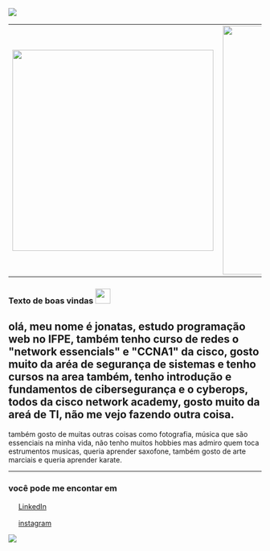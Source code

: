 

![](https://github.com/jonatas401/jonatasaugusto/blob/main/image/bem-vindo.png" )


<center>
<table>
    <tr>
        <td><img width="400px" align="left" src="https://github-readme-stats.vercel.app/api/top-langs/?username=jonatas401&hide=html&layout=compact&theme=buefy" /></td>
        <td><img width="495px" align="left" src="https://github-readme-stats.vercel.app/api?username=jonatas401&theme=buefy"/></td>
    </tr>   
</table>
</center>  

### Texto de boas vindas <img src="https://github.com/jonatas401/jonatasaugusto/blob/main/image/atom.png" width="30px"></h2>

olá, meu nome é jonatas, estudo programação web no IFPE,
também tenho curso de redes o "network essencials" e "CCNA1" da cisco,
gosto muito da aréa de segurança de sistemas e tenho cursos na area também,
tenho introdução e fundamentos de cibersegurança e o cyberops, todos da cisco network academy,
gosto muito da areá de TI, não me vejo fazendo outra coisa.
---
também gosto de muitas outras coisas como fotografia, música
que são essenciais na minha vida, não tenho muitos hobbies
mas admiro quem toca estrumentos musicas, queria aprender saxofone,
também gosto de arte marciais e queria aprender karate.  




<hr>

<h3>você pode me encontar em</h3>


<a href="https://www.linkedin.com/in/jonatas-augusto-aa933b199/"><img src="https://github.com/jonatas401/jonatasaugusto/blob/main/image/linkedin.png" width="16"></img></a> [LinkedIn](https://www.linkedin.com/in/jonatas-augusto-aa933b199/)  


<a href="https://www.instagram.com/jonatas_a.s"><img src="https://github.com/jonatas401/jonatasaugusto/blob/main/image/instagram.png" width="16"></img></a> [instagram](https://www.instagram.com/jonatas_a.s) 

![](https://komarev.com/ghpvc/?username=jonatas401&color=blue&style=flat)